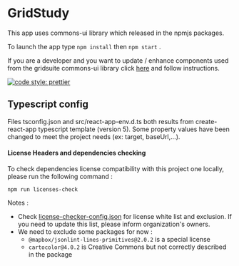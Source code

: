 # GridStudy

This app uses commons-ui library which released in the npmjs packages.

To launch the app type `npm install` then `npm start` .

If you are a developer and you want to update / enhance components used from the gridsuite commons-ui library
click [here](https://github.com/gridsuite/commons-ui) and follow instructions.

[![code style: prettier](https://img.shields.io/badge/code_style-prettier-ff69b4.svg?style=flat-square)](https://github.com/prettier/prettier)

## Typescript config

Files tsconfig.json and src/react-app-env.d.ts both results from create-react-app typescript template (version 5).
Some property values have been changed to meet the project needs (ex: target, baseUrl,...).

#### License Headers and dependencies checking

To check dependencies license compatibility with this project one locally, please run the following command :

```
npm run licenses-check
```

Notes :

- Check [license-checker-config.json](license-checker-config.json) for license white list and exclusion.
  If you need to update this list, please inform organization's owners.
- We need to exclude some packages for now :
    - `@mapbox/jsonlint-lines-primitives@2.0.2` is a special license
    - `cartocolor@4.0.2` is Creative Commons but not correctly described in the package
